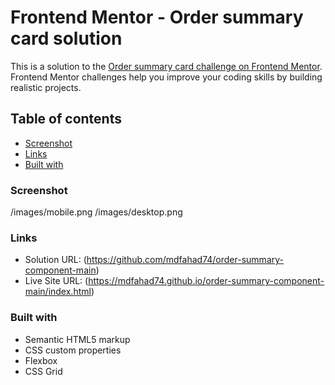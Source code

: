 # Frontend Mentor - Order summary card solution

This is a solution to the [Order summary card challenge on Frontend Mentor](https://www.frontendmentor.io/challenges/order-summary-component-QlPmajDUj). Frontend Mentor challenges help you improve your coding skills by building realistic projects.

## Table of contents

- [Screenshot](#screenshot)
- [Links](#links)
- [Built with](#builtwith)


### Screenshot

/images/mobile.png
/images/desktop.png

### Links

- Solution URL: (https://github.com/mdfahad74/order-summary-component-main)
- Live Site URL: (https://mdfahad74.github.io/order-summary-component-main/index.html)

### Built with

- Semantic HTML5 markup
- CSS custom properties
- Flexbox
- CSS Grid
